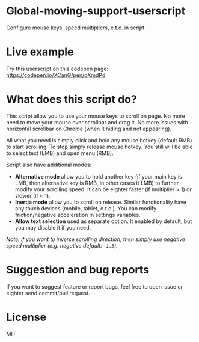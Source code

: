 # Global-moving-support-userscript
Configure mouse keys, speed multipliers, e.t.c. in script.

# Live example
Try this userscript on this codepen page: https://codepen.io/XCanG/pen/pXmdPd

# What does this script do?
This script allow you to use your mouse keys to scroll on page. No more need to move your mouse over scrollbar and drag it. No more issues with horizontal scrollbar on Chrome (when it hiding and not appearing).

All what you need is simply click and hold any mouse hotkey (default RMB) to start scrolling. To stop simply release mouse hotkey. You still will be able to select text (LMB) and open menu (RMB).

Script also have additional modes:

* **Alternative mode** allow you to hold another key (if your main key is LMB, then alternative key is RMB, in other cases it LMB) to further modify your scrolling speed. It can be eighter faster (if multiplier > 1) or slower (if < 1).
* **Inertia mode** allow you to scroll on release. Similar functionality have any touch devices (mobile, tablet, e.t.c.). You can modify friction/negative acceleration in settings variables.
* **Allow text selection** used as separate option. It enabled by default, but you may disable it if you need.

*Note: if you want to inverse scrolling direction, then simply use negative speed multiplier (e.g. negative default: `-1.5`).*

# Suggestion and bug reports
If you want to suggest feature or report bugs, feel free to open issue or eighter send commit/pull request.

# License
MIT
